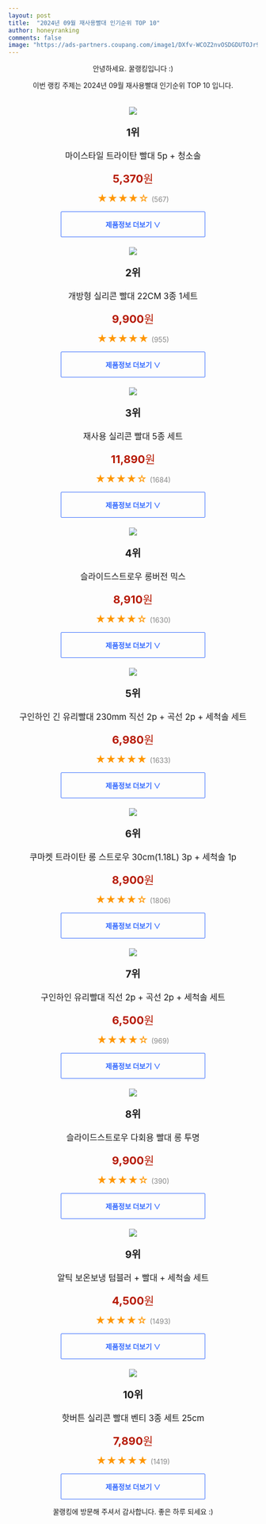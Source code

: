 ```yaml
---
layout: post
title:  "2024년 09월 재사용빨대 인기순위 TOP 10"
author: honeyranking
comments: false
image: "https://ads-partners.coupang.com/image1/DXfv-WCOZ2nvOSDGDUTOJr9bXL9SB_KGrUY8NCEIe9_4GJ0PChETh6xCnBHuFKtKGUo4a70SW3doWzbX6p9c5z3brJaBfX2e7ITPOg9pYjoU0xetkcrH1Dgye1ue9M8Lr7rhIGXoPMqQlTiWt0LVG3Srw4wfxc_z0dlPfn-ov8WAlenMqtqGZ5pmFZR6O9021QP7orLI_5U0KUFxp69sF8zIEI6FQ8C4BPgYPbQWxqVLz9oScEVih-UYKr1LxIvGzK39kFxWkO0Dj8sTOKA09vx0vOZa_B5GKy_6"
---
```

<p style="text-align: center;">안녕하세요. 꿀랭킹입니다 :)</p>
<p style="text-align: center;">이번 랭킹 주제는 2024년 09월 재사용빨대 인기순위 TOP 10 입니다.</p><center><img src="https://ads-partners.coupang.com/image1/DXfv-WCOZ2nvOSDGDUTOJr9bXL9SB_KGrUY8NCEIe9_4GJ0PChETh6xCnBHuFKtKGUo4a70SW3doWzbX6p9c5z3brJaBfX2e7ITPOg9pYjoU0xetkcrH1Dgye1ue9M8Lr7rhIGXoPMqQlTiWt0LVG3Srw4wfxc_z0dlPfn-ov8WAlenMqtqGZ5pmFZR6O9021QP7orLI_5U0KUFxp69sF8zIEI6FQ8C4BPgYPbQWxqVLz9oScEVih-UYKr1LxIvGzK39kFxWkO0Dj8sTOKA09vx0vOZa_B5GKy_6" style="margin-top:20px" /></center><p style="text-align: center; font-size: 20px"><b>1위</b></p><p style="text-align: center; font-size: 17px">마이스타일 트라이탄 빨대 5p + 청소솔</p><p style="text-align: center;"><span style="color: #b61800; font-size: 22px;"><b>5,370</b>원</span></p><p style="text-align: center;"><span style="color: #ff9600; font-size: 20px;">★★★★☆ </span><span style="color: #878787;">(567)</span></p><center><a href="https://link.coupang.com/re/AFFSDP?lptag=AF3899140&subid=honeyrank&pageKey=7149750706&itemId=17972660022&vendorItemId=85129814218&traceid=V0-153-1a2e420df0072087&requestid=20240930130000466146456909&token=31850C%7CGM"><div style="font-size: 14px; display: inline-block; padding: 15px 90px; color: #346aff; border-radius: 2px; border: 1px solid #346aff; cursor: pointer;"><b>제품정보 더보기 &or;</b></div></a></center><center><img src="https://ads-partners.coupang.com/image1/eOesRiKwHskk5AsKeJDrU_5kr4S9i3a32-mxOCDbgqvunZcdfn1BQZPUPN5n-efwziKX1Q9I5jPrBp36oytSpodwec4OYadXtbmUGwrjXKjHd0CqS_kgGLH3LdzFiHt33ip2fe_4Dm4IPhK6EhwcxNYku9AJddb8YjpCTreiqji-gaSj3Vye1V2wF2P_4OaGrE4bxKlz-QVW5BaTyz1ZIG1o9eF_FM2wznpk-aWlKS2yc4ejspCjiUcSfZrN3RqhQp3GYGFUeepwijcIn2Rn6gEOger8oszr0gGh7RjXFTnTjjRgCqjjhTRm8A==" style="margin-top:20px" /></center><p style="text-align: center; font-size: 20px"><b>2위</b></p><p style="text-align: center; font-size: 17px">개방형 실리콘 빨대 22CM 3종 1세트</p><p style="text-align: center;"><span style="color: #b61800; font-size: 22px;"><b>9,900</b>원</span></p><p style="text-align: center;"><span style="color: #ff9600; font-size: 20px;">★★★★★ </span><span style="color: #878787;">(955)</span></p><center><a href="https://link.coupang.com/re/AFFSDP?lptag=AF3899140&subid=honeyrank&pageKey=7647802397&itemId=20340615215&vendorItemId=89278104802&traceid=V0-153-d3fa3cfb40e7ad82&requestid=20240930130000466146456909&token=31850C%7CGM"><div style="font-size: 14px; display: inline-block; padding: 15px 90px; color: #346aff; border-radius: 2px; border: 1px solid #346aff; cursor: pointer;"><b>제품정보 더보기 &or;</b></div></a></center><center><img src="https://ads-partners.coupang.com/image1/QaXk8rgytUTHrhWbQQ5SRyTQ2g5PbtTGT1WbWqqWIm1kGMf_uws0kB0i4ARjQyLxRoocytNotQ7BxcJlSIFU6lll_Q-Pi4NHu9XpTOp1NybO-ngdkUu57fghR5TeUwxvLn5-kbEoNIUR6Vpuw1bms-5eQkV_V9EsT8gBJODb8B6KbLOuQqEBNXeHILTGNaV-otb8NZRAOAPGk3Fh3Gwh9lZd8t2KE9LHG9p3wPmamWsa6ElvaO0PhAFi1WcQVYkB0qwSLUQcZZEOQR5_vQMaev0klgrg4PmGDUwj1lpLtB3G06CnyazQqz4=" style="margin-top:20px" /></center><p style="text-align: center; font-size: 20px"><b>3위</b></p><p style="text-align: center; font-size: 17px">재사용 실리콘 빨대 5종 세트</p><p style="text-align: center;"><span style="color: #b61800; font-size: 22px;"><b>11,890</b>원</span></p><p style="text-align: center;"><span style="color: #ff9600; font-size: 20px;">★★★★☆ </span><span style="color: #878787;">(1684)</span></p><center><a href="https://link.coupang.com/re/AFFSDP?lptag=AF3899140&subid=honeyrank&pageKey=178598648&itemId=511281060&vendorItemId=87576927332&traceid=V0-153-f37e7168e0b6d616&requestid=20240930130000466146456909&token=31850C%7CGM"><div style="font-size: 14px; display: inline-block; padding: 15px 90px; color: #346aff; border-radius: 2px; border: 1px solid #346aff; cursor: pointer;"><b>제품정보 더보기 &or;</b></div></a></center><center><img src="https://ads-partners.coupang.com/image1/sTek3Z6FMgRuJv6RsQPKND_S8Gu-lCIVRl9YbDg8Vv7RP5bNlVslWmKpuF806DgZldU_KPz-QLkKavd1GH9OawNeTLdMvfp6diuTFy_epg27oXCYoU_sikEe4PJ9xo4bH8HHOgncZREel_cz0KDwsNUMzc7CS1RO17CUjVQ0K-D7q9W4YEZKI3mHb9nbOkoC8pTmxDNOMkpTn2-kXjp9qYSyrWFDkTAh3mw6FK5MeAU-V_nKXmnvhc9FwyszGBcOI_PAoJbeIWtgbH0uCHkpTU2Od1vQYvd14Q==" style="margin-top:20px" /></center><p style="text-align: center; font-size: 20px"><b>4위</b></p><p style="text-align: center; font-size: 17px">슬라이드스트로우 롱버전 믹스</p><p style="text-align: center;"><span style="color: #b61800; font-size: 22px;"><b>8,910</b>원</span></p><p style="text-align: center;"><span style="color: #ff9600; font-size: 20px;">★★★★☆ </span><span style="color: #878787;">(1630)</span></p><center><a href="https://link.coupang.com/re/AFFSDP?lptag=AF3899140&subid=honeyrank&pageKey=7434940305&itemId=19319411675&vendorItemId=86433562345&traceid=V0-153-182d425912e02caa&requestid=20240930130000466146456909&token=31850C%7CGM"><div style="font-size: 14px; display: inline-block; padding: 15px 90px; color: #346aff; border-radius: 2px; border: 1px solid #346aff; cursor: pointer;"><b>제품정보 더보기 &or;</b></div></a></center><center><img src="https://ads-partners.coupang.com/image1/QzShdBTOk_NIGMYWQziac5S8DseMSbFwF62ohXbd9HY4XteBQtLrqagiQ0Cq-9YWswjCpsstkwzZZaQ4cIweJNXU1Byw1xJ4RiTqLOVKAGJJrcUExNkzgl0u2p2yyNfniZC4Kq-a8UqSMw4qQr_o-55V1GYZFEdA8WOfGlWGdM5CXjNXgq4qsmMwl7as8HfAi3MytMUEiHlMinXwN8_IEnRRFHy6BuaHW5R4JJNf86QKWBt1ipOsS0ZSEERPoupS5nSFrJzrz1_nfyXWa9ttsenpYkoSx2JGw8z7" style="margin-top:20px" /></center><p style="text-align: center; font-size: 20px"><b>5위</b></p><p style="text-align: center; font-size: 17px">구인하인 긴 유리빨대 230mm 직선 2p + 곡선 2p + 세척솔 세트</p><p style="text-align: center;"><span style="color: #b61800; font-size: 22px;"><b>6,980</b>원</span></p><p style="text-align: center;"><span style="color: #ff9600; font-size: 20px;">★★★★★ </span><span style="color: #878787;">(1633)</span></p><center><a href="https://link.coupang.com/re/AFFSDP?lptag=AF3899140&subid=honeyrank&pageKey=7789785411&itemId=21072562445&vendorItemId=88134786521&traceid=V0-153-9443db41fbb3cf3a&requestid=20240930130000466146456909&token=31850C%7CGM"><div style="font-size: 14px; display: inline-block; padding: 15px 90px; color: #346aff; border-radius: 2px; border: 1px solid #346aff; cursor: pointer;"><b>제품정보 더보기 &or;</b></div></a></center><center><img src="https://ads-partners.coupang.com/image1/zjgQo6ZOc1etYaIYzm_ZDqSs2NZg_IA8qT-MOpMHOWh5Kcze-JAO0v7Jb87Xn8ICgg6RB1wEQKnPv7Wp_zCQDXOXGD0FFJSCqKnems6GNZ960Nk8q_X43eeob4-o4CKfiIjkzIJcTeD3Ao2zUDCkMOs7LfX1vktqKvfvsE4LZ_we4SlTjmw6O5ka987RQsDpQ79VPZxoBUmjJxiLyGnEeUVj5SpzwUw3Jdibp0Dur8prZYOPiyoQdCP1t2ZPCbvAlsiQqMsVoaW3QOL4nNmwdsB1hfFOCmwkS7EBiM7f3FBbXcZs3BFgBIg0" style="margin-top:20px" /></center><p style="text-align: center; font-size: 20px"><b>6위</b></p><p style="text-align: center; font-size: 17px">쿠마켓 트라이탄 롱 스트로우 30cm(1.18L) 3p + 세척솔 1p</p><p style="text-align: center;"><span style="color: #b61800; font-size: 22px;"><b>8,900</b>원</span></p><p style="text-align: center;"><span style="color: #ff9600; font-size: 20px;">★★★★☆ </span><span style="color: #878787;">(1806)</span></p><center><a href="https://link.coupang.com/re/AFFSDP?lptag=AF3899140&subid=honeyrank&pageKey=8324829142&itemId=24031146386&vendorItemId=90466654937&traceid=V0-153-8f53deb5a316c0fa&requestid=20240930130000466146456909&token=31850C%7CGM"><div style="font-size: 14px; display: inline-block; padding: 15px 90px; color: #346aff; border-radius: 2px; border: 1px solid #346aff; cursor: pointer;"><b>제품정보 더보기 &or;</b></div></a></center><center><img src="https://ads-partners.coupang.com/image1/Kh_57y87dKQ2bE1hKk8LtSKvGjbBS2T6GxJKuIOL-N14hPIc08THO0RDXxF9cDFerC5g2UD2Xcbida8SqJ5vCotgxaVkHxbSu73XN92pHukK8CzFQV3zfuMv5JvaFhO05YhkdRut8on1RghS3AfcXi-icXZj24qbr2g0XQjrT2_G9Dv2IyUhVMbqPO36PA5h1lIBbtVOcSn14WwxYW7VJIvRbBZH3g_55HgGct7DdB8iM0VXNHE_DDP6HS6gHziWuqIQd5fwOA8X5BEvgEGD7Zp4_s0hwYTTAAg=" style="margin-top:20px" /></center><p style="text-align: center; font-size: 20px"><b>7위</b></p><p style="text-align: center; font-size: 17px">구인하인 유리빨대 직선 2p + 곡선 2p + 세척솔 세트</p><p style="text-align: center;"><span style="color: #b61800; font-size: 22px;"><b>6,500</b>원</span></p><p style="text-align: center;"><span style="color: #ff9600; font-size: 20px;">★★★★☆ </span><span style="color: #878787;">(969)</span></p><center><a href="https://link.coupang.com/re/AFFSDP?lptag=AF3899140&subid=honeyrank&pageKey=6597248522&itemId=14911077843&vendorItemId=82149724712&traceid=V0-153-6aa7ed882d974382&requestid=20240930130000466146456909&token=31850C%7CGM"><div style="font-size: 14px; display: inline-block; padding: 15px 90px; color: #346aff; border-radius: 2px; border: 1px solid #346aff; cursor: pointer;"><b>제품정보 더보기 &or;</b></div></a></center><center><img src="https://ads-partners.coupang.com/image1/fmGCXs4Zt_pqGC-kfvV6YslNdyu5AGs6HjWyBND-2uNWWi_neXkgFaqSq0bSQKbQkFr9GrlS_yrzV4zz7ql3mICBnkMP-Hc3b9ruabBVgvPr7EdcmaR5cRKPNSRl7JOuBvX7FpQr7XYLmYNWYA-W9Mw-RiaHF9RQk9EjpZaeVbygMZyPNuJN7s0FOQsE518M2f9VsNiidznAUyU2y-WBu6HnGWnbCwzuzdYVdhBuKFvAPvRXwbTGPS35mC0X8Lenjg1oYFDXau7D8KggKnzIQnNpXrn0qEg_j3uQ" style="margin-top:20px" /></center><p style="text-align: center; font-size: 20px"><b>8위</b></p><p style="text-align: center; font-size: 17px">슬라이드스트로우 다회용 빨대 롱 투명</p><p style="text-align: center;"><span style="color: #b61800; font-size: 22px;"><b>9,900</b>원</span></p><p style="text-align: center;"><span style="color: #ff9600; font-size: 20px;">★★★★☆ </span><span style="color: #878787;">(390)</span></p><center><a href="https://link.coupang.com/re/AFFSDP?lptag=AF3899140&subid=honeyrank&pageKey=7799555498&itemId=21120624410&vendorItemId=88182431271&traceid=V0-153-2c670a55cbb81425&requestid=20240930130000466146456909&token=31850C%7CGM"><div style="font-size: 14px; display: inline-block; padding: 15px 90px; color: #346aff; border-radius: 2px; border: 1px solid #346aff; cursor: pointer;"><b>제품정보 더보기 &or;</b></div></a></center><center><img src="https://ads-partners.coupang.com/image1/k_9LpZKJ5FcoT2jnk4BIt4ctZEqBKQHWuoVMzyAYQnvBD0EZOdUlgaRX8-Fv07jejWBdaXcqWz5_2z-h0WaVuM0lReic1VH-9lFqmYg6qVcD1U9GU7NaNjZW-dTDUtEBwCjGbXhDWenlLB9kTdEmRrflqWBNc0OPZTVkkWlKICMtg0GtUhYPRPS08FfDgN7O72pcD7Pu3X_noqVejf5EhkN4hg_M3C1_Jx_iJUsEF5QYVK04HAwVuwY-xJMhu6jLeGj6S9iq-XwV-pGe8csb2ssSDLOTZQ3CXw==" style="margin-top:20px" /></center><p style="text-align: center; font-size: 20px"><b>9위</b></p><p style="text-align: center; font-size: 17px">알틱 보온보냉 텀블러 + 빨대 + 세척솔 세트</p><p style="text-align: center;"><span style="color: #b61800; font-size: 22px;"><b>4,500</b>원</span></p><p style="text-align: center;"><span style="color: #ff9600; font-size: 20px;">★★★★☆ </span><span style="color: #878787;">(1493)</span></p><center><a href="https://link.coupang.com/re/AFFSDP?lptag=AF3899140&subid=honeyrank&pageKey=1703648526&itemId=2899284786&vendorItemId=70888261530&traceid=V0-153-a3f9f731a2c07f78&requestid=20240930130000466146456909&token=31850C%7CGM"><div style="font-size: 14px; display: inline-block; padding: 15px 90px; color: #346aff; border-radius: 2px; border: 1px solid #346aff; cursor: pointer;"><b>제품정보 더보기 &or;</b></div></a></center><center><img src="https://ads-partners.coupang.com/image1/ijQW2OyuU6g8CjbGigODeEyGAfhHy0rcb3mQmA9zWnYMbOGGh-Roi-0w3ik2l78UKKy8F14KHsLHz1Z_R6wri03iAu5exBPJD20VtG8OmW7biR-mccE6F8DrFC_hGSNdIjo0Mx3alpoSleSNGjwQ8mgAd06XVkgBJ_0_ZEKARgIDJIdaA78BpThItJdXxSthlcqvJ1aqw8grLAmhRfmlVsfMu8bEDrSS91w62sXGXFQ_2CE6QEyzq-nr_NbU4gzUP7QDwf-RVY1dv6HgYSzvXWJGLp81muWO8w==" style="margin-top:20px" /></center><p style="text-align: center; font-size: 20px"><b>10위</b></p><p style="text-align: center; font-size: 17px">핫버튼 실리콘 빨대 벤티 3종 세트 25cm</p><p style="text-align: center;"><span style="color: #b61800; font-size: 22px;"><b>7,890</b>원</span></p><p style="text-align: center;"><span style="color: #ff9600; font-size: 20px;">★★★★★ </span><span style="color: #878787;">(1419)</span></p><center><a href="https://link.coupang.com/re/AFFSDP?lptag=AF3899140&subid=honeyrank&pageKey=5545852311&itemId=8748292538&vendorItemId=76035260935&traceid=V0-153-fdb53575c649fff6&requestid=20240930130000466146456909&token=31850C%7CGM"><div style="font-size: 14px; display: inline-block; padding: 15px 90px; color: #346aff; border-radius: 2px; border: 1px solid #346aff; cursor: pointer;"><b>제품정보 더보기 &or;</b></div></a></center><p style="text-align: center;">꿀랭킹에 방문해 주셔서 감사합니다. 좋은 하루 되세요 :)</p>